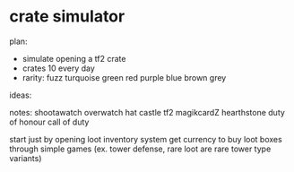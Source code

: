 # crate simulator

plan:
- simulate opening a tf2 crate
- crates 10 every day
- rarity:
fuzz
turquoise
green
red
purple
blue
brown
grey

ideas:

notes:
shootawatch overwatch
hat castle tf2
magikcardZ hearthstone
duty of honour call of duty

start just by opening loot
inventory system
get currency to buy loot boxes through simple games (ex. tower defense, rare loot are rare tower type variants)
